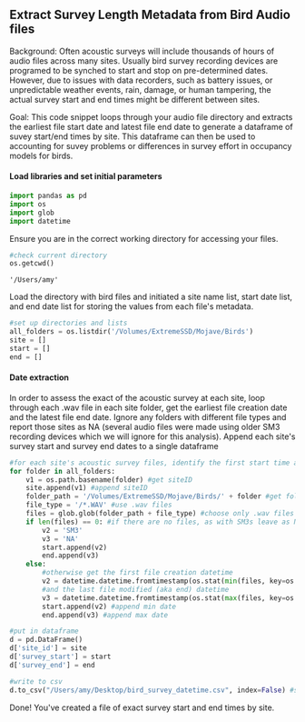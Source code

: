 ## Extract Survey Length Metadata from Bird Audio files

Background:
Often acoustic surveys will include thousands of hours of audio files across many sites. Usually bird survey recording devices are programed to be synched to start and stop on pre-determined dates. However, due to issues with data recorders, such as battery issues, or unpredictable weather events, rain, damage, or human tampering, the actual survey start and end times might be different between sites. 

Goal: This code snippet loops through your audio file directory and extracts the earliest file start date and latest file end date to generate a dataframe of suvey start/end times by site. This dataframe can then be used to accounting for suvey problems or differences in survey effort in occupancy models for birds. 

#### Load libraries and set initial parameters


```python
import pandas as pd 
import os
import glob 
import datetime
```

Ensure you are in the correct working directory for accessing your files. 


```python
#check current directory
os.getcwd()
```




    '/Users/amy'



Load the directory with bird files and initiated a site name list, start date list, and end date list for storing the values from each file's metadata. 


```python
#set up directories and lists
all_folders = os.listdir('/Volumes/ExtremeSSD/Mojave/Birds')
site = []
start = []
end = []
```

#### Date extraction

In order to assess the exact of the acoustic survey at each site, loop through each .wav file in each site folder, get the earliest file creation date and the latest file end date. Ignore any folders with different file types and report those sites as NA (several audio files were made using older SM3 recording devices which we will ignore for this analysis). Append each site's survey start and survey end dates to a single dataframe


```python
#for each site's acoustic survey files, identify the first start time and last end time
for folder in all_folders:
    v1 = os.path.basename(folder) #get siteID
    site.append(v1) #append siteID
    folder_path = '/Volumes/ExtremeSSD/Mojave/Birds/' + folder #get folder path
    file_type = '/*.WAV' #use .wav files 
    files = glob.glob(folder_path + file_type) #choose only .wav files in each folder
    if len(files) == 0: #if there are no files, as with SM3s leave as NA and move on
        v2 = 'SM3'
        v3 = 'NA'
        start.append(v2)
        end.append(v3)
    else:
        #otherwise get the first file creation datetime
        v2 = datetime.datetime.fromtimestamp(os.stat(min(files, key=os.path.getctime)).st_birthtime)
        #and the last file modified (aka end) datetime
        v3 = datetime.datetime.fromtimestamp(os.stat(max(files, key=os.path.getmtime)).st_mtime)
        start.append(v2) #append min date
        end.append(v3) #append max date

#put in dataframe
d = pd.DataFrame() 
d['site_id'] = site
d['survey_start'] = start
d['survey_end'] = end

#write to csv
d.to_csv("/Users/amy/Desktop/bird_survey_datetime.csv", index=False) #save to .csv file
```

Done! You've created a file of exact survey start and end times by site. 
